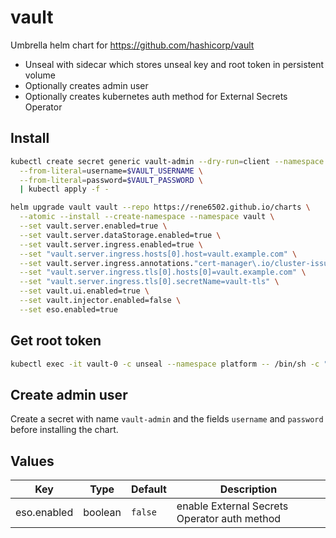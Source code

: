 # vault

Umbrella helm chart for https://github.com/hashicorp/vault
- Unseal with sidecar which stores unseal key and root token in persistent volume
- Optionally creates admin user
- Optionally creates kubernetes auth method for External Secrets Operator

## Install
```bash
kubectl create secret generic vault-admin --dry-run=client --namespace platform -o yaml \
  --from-literal=username=$VAULT_USERNAME \
  --from-literal=password=$VAULT_PASSWORD \
  | kubectl apply -f -

helm upgrade vault vault --repo https://rene6502.github.io/charts \
  --atomic --install --create-namespace --namespace vault \
  --set vault.server.enabled=true \
  --set vault.server.dataStorage.enabled=true \
  --set vault.server.ingress.enabled=true \
  --set "vault.server.ingress.hosts[0].host=vault.example.com" \
  --set vault.server.ingress.annotations."cert-manager\.io/cluster-issuer"=platform-issuer \
  --set "vault.server.ingress.tls[0].hosts[0]=vault.example.com" \
  --set "vault.server.ingress.tls[0].secretName=vault-tls" \
  --set vault.ui.enabled=true \
  --set vault.injector.enabled=false \
  --set eso.enabled=true
```

## Get root token
```bash
kubectl exec -it vault-0 -c unseal --namespace platform -- /bin/sh -c "cat /vault/data/VAULT_TOKEN"
```

## Create admin user
Create a secret with name `vault-admin` and the fields `username` and `password` before installing the chart.

## Values
| Key         | Type    | Default | Description                                  |
| ----------- | ------- | ------- | -------------------------------------------- |
| eso.enabled | boolean | `false` | enable External Secrets Operator auth method |
